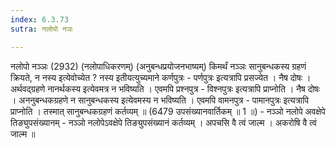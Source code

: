 ```yaml
---
index: 6.3.73
sutra: नलोपो नञः

---
```

 नलोपो नञ्ञः (2932) (नलोपाधिकरणम्) (अनुबन्धप्रयोजनभाष्यम्) किमर्थं नञ्ञः सानुबन्धकस्य ग्रहणं क्रियते, न नस्य इत्येवोच्येत ? नस्य इतीयत्युच्यमाने कर्णपुत्रः  -  पर्णपुत्रः इत्यत्रापि प्रसज्येत । नैष दोषः । अर्थवद्ग्रहणे नानर्थकस्य इत्येवमत्र न भविष्यति । एवमपि प्रश्नपुत्र  -  विश्नपुत्रः इत्यत्रापि प्राप्नोति । नैष दोषः । अननुबन्धकग्रहणे न सानुबन्धकस्य इत्येवमस्य न भविष्यति । एवमपि वामनपुत्र  -  पामानपुत्रः इत्यत्रापि प्राप्नोति । तस्मात् सानुबन्धकग्रहणं कर्तव्यम् ॥ (6479 उपसंख्यानवार्तिकम् ॥ 1 ॥) - नञ्ञो नलोपे अवक्षेपे तिङ्युपसंख्यानम् - नञ्ञो नलोपेऽवक्षेपे तिङ्युपसंख्यानं कर्तव्यम् । अपचसि वै त्वं जाल्म । अकरोषि वै त्वं जाल्म ॥ 